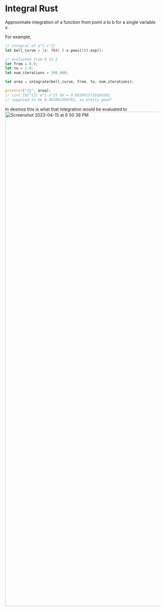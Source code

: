 # Integral Rust

Approximate integration of a function from point a to b for a single variable x.

For example,

```rust
// integral of e^{-x^2}
let bell_curve = |x: f64| (-x.powi(2)).exp();

// evaluated from 0 to 2
let from = 0.0;
let to = 2.0;
let num_iterations = 100_000;

let area = integrate(bell_curve, from, to, num_iterations);

println!("{}", area);
// \int_{0}^{2} e^{-x^2} dx = 0.8820915739164501
// supposed to be 0.882081390762, so pretty good!
```

In desmos this is what that integration would be evaluated to
<img width="1613" alt="Screenshot 2023-04-15 at 6 50 38 PM" src="https://user-images.githubusercontent.com/65095341/232261859-dc1e5c57-4b48-461f-9a43-49ddbc4c0dc4.png">
